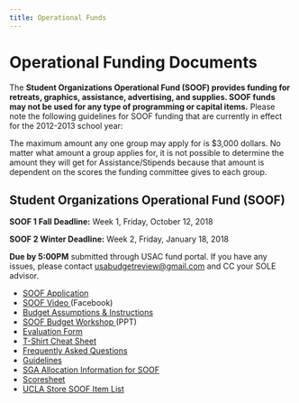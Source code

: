 ```yaml
---
title: Operational Funds
---
```


# Operational Funding Documents

The **Student Organizations Operational Fund (SOOF) provides funding for retreats, graphics, assistance, advertising, and supplies. SOOF funds may not be used for any type of programming or capital items.** Please note the following guidelines for SOOF funding that are currently in effect for the 2012-2013 school year:

The maximum amount any one group may apply for is $3,000 dollars. No matter what amount a group applies for, it is not possible to determine the amount they will get for Assistance/Stipends because that amount is dependent on the scores the funding committee gives to each group.

## Student Organizations Operational Fund (SOOF)

**SOOF 1 Fall Deadline:** Week 1, Friday, October 12, 2018

**SOOF 2 Winter Deadline:** Week 2, Friday, January 18, 2018

**Due by 5:00PM** submitted through USAC fund portal. If you have any issues, please contact <usabudgetreview@gmail.com> and CC your SOLE advisor.

-   [SOOF Application ](https://www.usacfunds.ucla.edu/fundapp/soof/)
-   [SOOF Video ](http://www.facebook.com/?ref=home#!/video/video.php?v=555051909424&comments) (Facebook)
-   [Budget Assumptions & Instructions ](/docs/SOOF%20Budget%20and%20Assumptions%20(final).pdf)
-   [SOOF Budget Workshop ](/docs/soof_workshop.ppt) (PPT)
-   [Evaluation Form ](/docs/soof_evaluation.doc)
-   [T-Shirt Cheat Sheet ](/docs/TShirtCheatSheet.pdf)
-   [Frequently Asked Questions ](/docs/soof_faq.doc)
-   [Guidelines ](/docs/SOOF%20Guideline%20Sheet%20Revised.pdf)
-   [SGA Allocation Information for SOOF ](/docs/SOOF%20Instructions-oct2013.pdf)
-   [Scoresheet ](/docs/soof_scoresheet.doc)
-   [UCLA Store SOOF Item List ](/docs/soof_item.xls)

